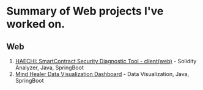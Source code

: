 # Summary of Web projects I've worked on.
## Web
1. [HAECHI: SmartContract Security Diagnostic Tool - client(web)](https://github.com/byunghyun23/haechi-web) - Solidity Analyzer, Java, SpringBoot
2. [Mind Healer Data Visualization Dashboard](https://github.com/byunghyun23/mindhealer) - Data Visualization, Java, SpringBoot
<!--
3. [CHACADA](http://mychacada.com/)(Demo Only) - Java, SpringBoot
4. [QUICKCAR](https://quickcar.kr/)(Demo Only) - Java, SpringBoot
-->

